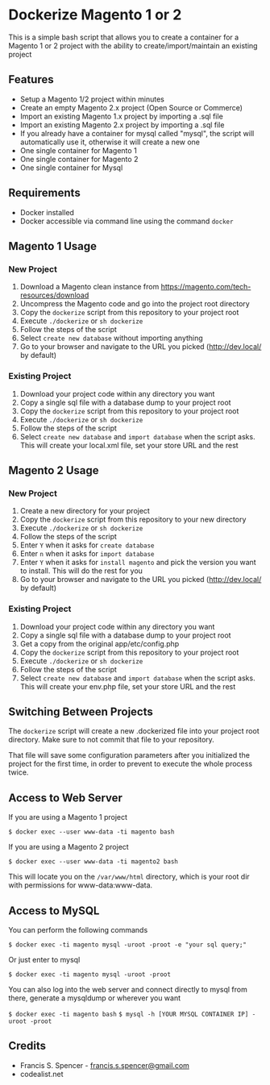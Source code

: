 # Dockerize Magento 1 or 2

This is a simple bash script that allows you to create a container for a Magento 1 or 2 project with the ability to create/import/maintain an existing project

## Features
- Setup a Magento 1/2 project within minutes
- Create an empty Magento 2.x project (Open Source or Commerce)
- Import an existing Magento 1.x project by importing a .sql file
- Import an existing Magento 2.x project by importing a .sql file
- If you already have a container for mysql called "mysql", the script will automatically use it, otherwise it will create a new one
- One single container for Magento 1
- One single container for Magento 2
- One single container for Mysql


## Requirements
- Docker installed
- Docker accessible via command line using the command `docker`

## Magento 1 Usage
### New Project
1. Download a Magento clean instance from https://magento.com/tech-resources/download
2. Uncompress the Magento code and go into the project root directory
2. Copy the `dockerize` script from this repository to your project root
3. Execute `./dockerize` or `sh dockerize`
5. Follow the steps of the script
6. Select `create new database` without importing anything
7. Go to your browser and navigate to the URL you picked (http://dev.local/ by default)

### Existing Project
1. Download your project code within any directory you want
2. Copy a single sql file with a database dump to your project root
3. Copy the `dockerize` script from this repository to your project root
4. Execute `./dockerize` or `sh dockerize`
5. Follow the steps of the script
6. Select `create new database` and `import database` when the script asks. This will create your local.xml file, set your store URL and the rest

## Magento 2 Usage
### New Project
1. Create a new directory for your project
2. Copy the `dockerize` script from this repository to your new directory
3. Execute `./dockerize` or `sh dockerize`
5. Follow the steps of the script
6. Enter `Y` when it asks for `create database` 
7. Enter `n` when it asks for `import database` 
8. Enter `Y` when it asks for `install magento` and pick the version you want to install. This will do the rest for you
7. Go to your browser and navigate to the URL you picked (http://dev.local/ by default)

### Existing Project
1. Download your project code within any directory you want
2. Copy a single sql file with a database dump to your project root
3. Get a copy from the original app/etc/config.php
3. Copy the `dockerize` script from this repository to your project root
4. Execute `./dockerize` or `sh dockerize`
5. Follow the steps of the script
6. Select `create new database` and `import database` when the script asks. This will create your env.php file, set your store URL and the rest

## Switching Between Projects
The `dockerize` script will create a new .dockerized file into your project root directory. Make sure to not commit that file to your repository.

That file will save some configuration parameters after you initialized the project for the first time, in order to prevent to execute the whole process twice.
## Access to Web Server

If you are using a Magento 1 project

``
$ docker exec --user www-data -ti magento bash
``

If you are using a Magento 2 project

``
$ docker exec --user www-data -ti magento2 bash
``

This will locate you on the `/var/www/html` directory, which is your root dir with permissions for www-data:www-data.

## Access to MySQL

You can perform the following commands

``
$ docker exec -ti magento mysql -uroot -proot -e "your sql query;"
``

Or just enter to mysql

``
$ docker exec -ti magento mysql -uroot -proot
``

You can also log into the web server and connect directly to mysql from there, generate a mysqldump or wherever you want

``
$ docker exec -ti magento bash
``
``
$ mysql -h [YOUR MYSQL CONTAINER IP] -uroot -proot
``

## Credits
- Francis S. Spencer - <francis.s.spencer@gmail.com>
- codealist.net